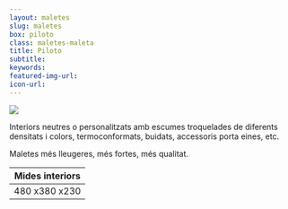 ```yaml
---
layout: maletes
slug: maletes
box: piloto
class: maletes-maleta
title: Piloto
subtitle:
keywords: 
featured-img-url:
icon-url: 
--- 
```


 	
<p class="text-center"><img src="{{ site.base_url }}/assets/img/01-thumbnail-box-fort-maletes-piloto.jpg"></p>

Interiors neutres o personalitzats amb escumes troquelades de diferents densitats i colors, termoconformats, buidats, accessoris porta eines, etc.

Maletes més lleugeres, més fortes, més qualitat.

Mides interiors|
--- |
480 x380 x230|